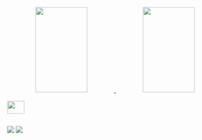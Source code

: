 <div align="center">
  <a href="https://github.com/hfpmatheus">
  <img height="200em" img width="49%" src="https://github-readme-stats.vercel.app/api?username=hfpmatheus&show_icons=true&theme=github_dark&include_all_commits=true&count_private=true"/>
  <img height="200em" img width="49%" src="https://github-readme-stats.vercel.app/api/top-langs/?username=hfpmatheus&layout=compact&langs_count=7&theme=github_dark"/>
</div>
  
<div style="display: inline_block"><br>
  <img align="center" height="30" width="40" src="https://cdn.jsdelivr.net/gh/devicons/devicon/icons/python/python-original.svg">
</div>
  
  ##
  
<div> 
  <a href = "mailto:matheushffp@gmail.com"><img src="https://img.shields.io/badge/-Gmail-%23333?style=for-the-badge&logo=gmail&logoColor=white" target="_blank"></a>
  <a href="https://www.linkedin.com/in/matheushfp/" target="_blank"><img src="https://img.shields.io/badge/-LinkedIn-%230077B5?style=for-the-badge&logo=linkedin&logoColor=white" target="_blank"></a> 
</div>
